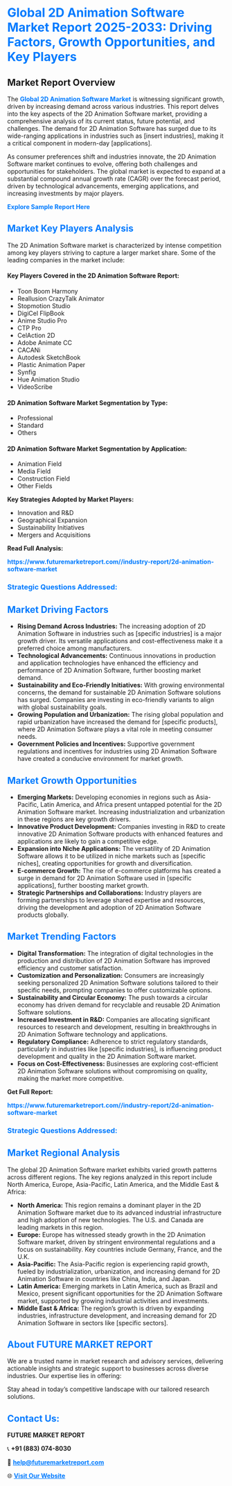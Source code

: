 <h1 style="color: #007BFF;">Global 2D Animation Software Market Report 2025-2033: Driving Factors, Growth Opportunities, and Key Players</h1>

<section id="overview">
<h2>Market Report Overview</h2>
<p>The <a href="https://www.futuremarketreport.com//industry-report/2d-animation-software-market" style="color: #007BFF; text-decoration: none;"><strong>Global 2D Animation Software Market</strong></a> is witnessing significant growth, driven by increasing demand across various industries. This report delves into the key aspects of the 2D Animation Software market, providing a comprehensive analysis of its current status, future potential, and challenges. The demand for 2D Animation Software has surged due to its wide-ranging applications in industries such as [insert industries], making it a critical component in modern-day [applications].</p>
<p>As consumer preferences shift and industries innovate, the 2D Animation Software market continues to evolve, offering both challenges and opportunities for stakeholders. The global market is expected to expand at a substantial compound annual growth rate (CAGR) over the forecast period, driven by technological advancements, emerging applications, and increasing investments by major players.</p>
</section>

<section id="overview">
<p><a href="https://www.futuremarketreport.com//request-sample/reportId=56627" style="color: #007BFF; text-decoration: none;"><strong>Explore Sample Report Here</strong></a></p>
</section>

<section id="key-players">
<h2 style="color: #007BFF;">Market Key Players Analysis</h2>
<p>The 2D Animation Software market is characterized by intense competition among key players striving to capture a larger market share. Some of the leading companies in the market include:</p>
<h4>Key Players Covered in the 2D Animation Software Report:</h4>
<ul><li>Toon Boom Harmony</li><li>Reallusion CrazyTalk Animator</li><li>Stopmotion Studio</li><li>DigiCel FlipBook</li><li>Anime Studio Pro</li><li>CTP Pro</li><li>CelAction 2D</li><li>Adobe Animate CC</li><li>CACANi</li><li>Autodesk SketchBook</li><li>Plastic Animation Paper</li><li>Synfig</li><li>Hue Animation Studio</li><li>VideoScribe</li></ul>
<h4>2D Animation Software Market Segmentation by Type:</h4>
<ul><li>Professional</li><li>Standard</li><li>Others</li></ul>

<h4>2D Animation Software Market Segmentation by Application:</h4>
<ul><li>Animation Field</li><li>Media Field</li><li>Construction Field</li><li>Other Fields</li></ul>
<p><strong>Key Strategies Adopted by Market Players:</strong></p>
<ul>
<li>Innovation and R&D</li>
<li>Geographical Expansion</li>
<li>Sustainability Initiatives</li>
<li>Mergers and Acquisitions</li>
</ul>
</section>

<section>
<p><strong>Read Full Analysis: </strong></p><a href="https://www.futuremarketreport.com//industry-report/2d-animation-software-market" style="color: #007BFF; text-decoration: none;"><strong>https://www.futuremarketreport.com//industry-report/2d-animation-software-market</strong></a>
<h3 style="color: #007BFF;">Strategic Questions Addressed:</h3>
</section>

<section id="driving-factors">
<h2 style="color: #007BFF;">Market Driving Factors</h2>
<ul>
<li><strong>Rising Demand Across Industries:</strong> The increasing adoption of 2D Animation Software in industries such as [specific industries] is a major growth driver. Its versatile applications and cost-effectiveness make it a preferred choice among manufacturers.</li>
<li><strong>Technological Advancements:</strong> Continuous innovations in production and application technologies have enhanced the efficiency and performance of 2D Animation Software, further boosting market demand.</li>
<li><strong>Sustainability and Eco-Friendly Initiatives:</strong> With growing environmental concerns, the demand for sustainable 2D Animation Software solutions has surged. Companies are investing in eco-friendly variants to align with global sustainability goals.</li>
<li><strong>Growing Population and Urbanization:</strong> The rising global population and rapid urbanization have increased the demand for [specific products], where 2D Animation Software plays a vital role in meeting consumer needs.</li>
<li><strong>Government Policies and Incentives:</strong> Supportive government regulations and incentives for industries using 2D Animation Software have created a conducive environment for market growth.</li>
</ul>
</section>

<section id="growth-opportunities">
<h2 style="color: #007BFF;">Market Growth Opportunities</h2>
<ul>
<li><strong>Emerging Markets:</strong> Developing economies in regions such as Asia-Pacific, Latin America, and Africa present untapped potential for the 2D Animation Software market. Increasing industrialization and urbanization in these regions are key growth drivers.</li>
<li><strong>Innovative Product Development:</strong> Companies investing in R&D to create innovative 2D Animation Software products with enhanced features and applications are likely to gain a competitive edge.</li>
<li><strong>Expansion into Niche Applications:</strong> The versatility of 2D Animation Software allows it to be utilized in niche markets such as [specific niches], creating opportunities for growth and diversification.</li>
<li><strong>E-commerce Growth:</strong> The rise of e-commerce platforms has created a surge in demand for 2D Animation Software used in [specific applications], further boosting market growth.</li>
<li><strong>Strategic Partnerships and Collaborations:</strong> Industry players are forming partnerships to leverage shared expertise and resources, driving the development and adoption of 2D Animation Software products globally.</li>
</ul>
</section>

<section id="trending-factors">
<h2 style="color: #007BFF;">Market Trending Factors</h2>
<ul>
<li><strong>Digital Transformation:</strong> The integration of digital technologies in the production and distribution of 2D Animation Software has improved efficiency and customer satisfaction.</li>
<li><strong>Customization and Personalization:</strong> Consumers are increasingly seeking personalized 2D Animation Software solutions tailored to their specific needs, prompting companies to offer customizable options.</li>
<li><strong>Sustainability and Circular Economy:</strong> The push towards a circular economy has driven demand for recyclable and reusable 2D Animation Software solutions.</li>
<li><strong>Increased Investment in R&D:</strong> Companies are allocating significant resources to research and development, resulting in breakthroughs in 2D Animation Software technology and applications.</li>
<li><strong>Regulatory Compliance:</strong> Adherence to strict regulatory standards, particularly in industries like [specific industries], is influencing product development and quality in the 2D Animation Software market.</li>
<li><strong>Focus on Cost-Effectiveness:</strong> Businesses are exploring cost-efficient 2D Animation Software solutions without compromising on quality, making the market more competitive.</li>
</ul>
</section>

<section>
<p><strong>Get Full Report: </strong></p><a href="https://www.futuremarketreport.com//industry-report/2d-animation-software-market" style="color: #007BFF; text-decoration: none;"><strong>https://www.futuremarketreport.com//industry-report/2d-animation-software-market</strong></a>
<h3 style="color: #007BFF;">Strategic Questions Addressed:</h3>
</section>


<section id="regional-analysis">
<h2 style="color: #007BFF;">Market Regional Analysis</h2>
<p>The global 2D Animation Software market exhibits varied growth patterns across different regions. The key regions analyzed in this report include North America, Europe, Asia-Pacific, Latin America, and the Middle East & Africa:</p>
<ul>
<li><strong>North America:</strong> This region remains a dominant player in the 2D Animation Software market due to its advanced industrial infrastructure and high adoption of new technologies. The U.S. and Canada are leading markets in this region.</li>
<li><strong>Europe:</strong> Europe has witnessed steady growth in the 2D Animation Software market, driven by stringent environmental regulations and a focus on sustainability. Key countries include Germany, France, and the U.K.</li>
<li><strong>Asia-Pacific:</strong> The Asia-Pacific region is experiencing rapid growth, fueled by industrialization, urbanization, and increasing demand for 2D Animation Software in countries like China, India, and Japan.</li>
<li><strong>Latin America:</strong> Emerging markets in Latin America, such as Brazil and Mexico, present significant opportunities for the 2D Animation Software market, supported by growing industrial activities and investments.</li>
<li><strong>Middle East & Africa:</strong> The region’s growth is driven by expanding industries, infrastructure development, and increasing demand for 2D Animation Software in sectors like [specific sectors].</li>
</ul>
</section>

<footer>
<h2 style="color: #007BFF;">About FUTURE MARKET REPORT</h2>
<p>We are a trusted name in market research and advisory services, delivering actionable insights and strategic support to businesses across diverse industries. Our expertise lies in offering:</p>

<p>Stay ahead in today’s competitive landscape with our tailored research solutions.</p>

<h2 style="color: #007BFF;">Contact Us:</h2>
<p><strong>FUTURE MARKET REPORT</strong></p>
<p>📞 <strong>+91 (883) 074-8030</strong></p>
<p>📧 <strong><a href="mailto:help@futuremarketreport.com" style="color: #007BFF;">help@futuremarketreport.com</a></strong></p>
<p>🌐 <strong><a href="https://www.futuremarketreport.com/" style="color: #007BFF;">Visit Our Website</a></strong></p>
</footer>